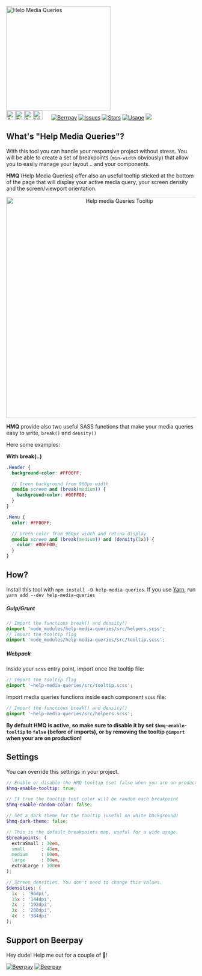 <img width="277" alt="Help Media Queries" src="https://cloud.githubusercontent.com/assets/10454741/20606336/8025011c-b270-11e6-988b-e083942e7f78.png"><br/><img width="24px" alt="Google Chrome" src="https://cdn.rawgit.com/alrra/browser-logos/2109c114/src/chrome/chrome_48x48.png"><img width="24px" alt="Firefox" src="https://cdn.rawgit.com/alrra/browser-logos/2109c114/src/firefox/firefox_48x48.png"><img width="24px" alt="Safari" src="https://cdn.rawgit.com/alrra/browser-logos/2109c114/src/safari/safari_48x48.png" title="💩"><img width="24px" alt="Microsoft Edge" src="https://cdn.rawgit.com/alrra/browser-logos/2109c114/src/edge/edge_48x48.png" title="💩">&nbsp;&nbsp;&nbsp;&nbsp;&nbsp;
<a href="https://beerpay.io/equinusocio/help-media-queries"><img alt="Berrpay" src="https://beerpay.io/equinusocio/help-media-queries/badge.svg?style=flat-square"></a>
<a href="https://github.com/equinusocio/help-media-queries/issues"><img alt="Issues" src="https://img.shields.io/github/issues/equinusocio/help-media-queries.svg?colorB=80d4cd&style=flat-square"></a>
<a href="https://github.com/equinusocio/hhelp-media-queries/stargazers"><img alt="Stars" src="https://img.shields.io/github/stars/equinusocio/help-media-queries.svg?colorB=44cc11&style=flat-square"></a>
<a href="https://github.com/equinusocio/hhelp-media-queries/stargazers"><img alt="Usage" src="https://img.shields.io/npm/dt/help-media-queries.svg?style=flat-square&label=downloads"></a>
<a href="https://www.codacy.com/app/astorino-design/help-media-queries?utm_source=github.com&amp;utm_medium=referral&amp;utm_content=equinusocio/help-media-queries&amp;utm_campaign=Badge_Grade"><img src="https://api.codacy.com/project/badge/Grade/703947b1dda3484aac7b845a911a6f76"/></a>

## What's "Help Media Queries"?

With this tool you can handle your responsive project without stress. You will be able to create a set of breakpoints (`min-width` obviously) that allow you to easily manage your layout .. and your components.

**HMQ** (Help Media Queries) offer also an useful tooltip sticked at the bottom of the page that will display your active media query, your screen density and the screen/viewport orientation.

<p align="center"><img width="586" alt="Help media Queries Tooltip" src="https://cloud.githubusercontent.com/assets/10454741/20607562/d382febe-b279-11e6-804e-0faa21584511.png"></p>

**HMQ** provide also two useful SASS functions that make your media queries easy to write, `break()` and `density()`

Here some examples:

**With break(..)**
```scss
.Header {
  background-color: #FF00FF;

  // Green background from 960px width
  @media screen and (break(medium)) {
    background-color: #00FF00;
  }
}

.Menu {
  color: #FF00FF;

  // Green color from 960px width and retina display
  @media screen and (break(medium)) and (density(2x)) {
    color: #00FF00;
  }
}

```

## How?
Install this tool with `npm install -D help-media-queries`. If you use [Yarn](https://yarnpkg.com/), run `yarn add --dev help-media-queries`

##### Gulp/Grunt

```scss
// Import the functions break() and density()
@import 'node_modules/help-media-queries/src/helpers.scss';
// Import the tooltip flag
@import 'node_modules/help-media-queries/src/tooltip.scss';
```

##### Webpack

Inside your `scss` entry point, import once the tooltip file:
```scss
// Import the tooltip flag
@import '~help-media-queries/src/tooltip.scss';
```
Import media queries functions inside each component `scss` file:
```scss
// Import the functions break() and density()
@import '~help-media-queries/src/helpers.scss';
```

**By default HMQ is active, so make sure to disable it by set `$hmq-enable-tooltip` to `false` (before of imports), or by removing the tooltip ```@import``` when your are on production!**

## Settings

You can override this settings in your project.

```scss
// Enable or disable the HMQ tooltip (set false when you are on production!)
$hmq-enable-tooltip: true;

// If true the tooltip text color will be random each breakpoint
$hmq-enable-random-color: false;

// Set a dark theme for the tooltip (useful on white background)
$hmq-dark-theme: false;

// This is the default breakpoints map, useful for a wide usage.
$breakpoints: (
  extraSmall : 30em,
  small      : 48em,
  medium     : 60em,
  large      : 80em,
  extraLarge : 100em
);

// Screen densities. You don't need to change this values.
$densities: (
  1x  : '96dpi',
  15x : '144dpi',
  2x  : '192dpi',
  3x  : '288dpi',
  4x  : '384dpi'
);

```

## Support on Beerpay
Hey dude! Help me out for a couple of :beers:!

[![Beerpay](https://beerpay.io/equinusocio/help-media-queries/badge.svg?style=beer-square)](https://beerpay.io/equinusocio/help-media-queries)  [![Beerpay](https://beerpay.io/equinusocio/help-media-queries/make-wish.svg?style=flat-square)](https://beerpay.io/equinusocio/help-media-queries?focus=wish)
